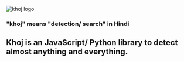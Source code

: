 
![khoj logo](https://user-images.githubusercontent.com/14239185/62234762-55a8ba00-b399-11e9-9a68-645855f6d86b.png)

### "khoj" means "detection/ search" in Hindi

## Khoj is an JavaScript/ Python library to detect almost anything and everything. 
